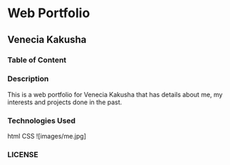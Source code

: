 # Web Portfolio
## Venecia Kakusha
### Table of Content
### Description
This is a web portfolio for Venecia Kakusha that has details about me, my interests and projects done in the past.
### Technologies Used
html 
CSS
![images/me.jpg]
### LICENSE

